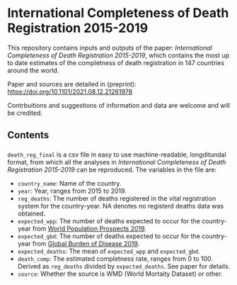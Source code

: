 # International Completeness of Death Registration 2015-2019
This repository contains inputs and outputs of the paper: _International Completeness of Death Registration 2015-2019_, which contains the most up to date estimates of the completness of death registration in 147 countries around the world. 

Paper and sources are detailed in (preprint): https://doi.org/10.1101/2021.08.12.21261978

Contrbuitions and suggestions of information and data are welcome and will be credited.

## Contents

### 
`death_reg_final` is a csv file in easy to use machine-readable, longditundal format, from which all the analyses in _International Completeness of Death Registration 2015-2019_ can be reproduced. The variables in the file are:

* `country_name`: Name of the country. 
* `year`: Year, ranges from 2015 to 2019.
* `reg_deaths`: The number of deaths registered in the vital registration system for the country-year. NA denotes no registerd deaths data was obtained.
* `expected_wpp`: The number of deaths expected to occur for the country-year from [World Population Prospects 2019](https://population.un.org/wpp/).
* `expected_gbd`: The number of deaths expected to occur for the country-year from [Global Burden of Disease 2019](http://ghdx.healthdata.org/gbd-results-tool).
* `expected_deaths`: The mean of `expected_wpp` and `expected_gbd`.
* `death_comp`: The estimated completness rate, ranges from 0 to 100. Derived as `reg_deaths` divided by `expected_deaths`. See paper for details.
* `source`: Whether the source is WMD (World Mortaity Dataset) or other.

